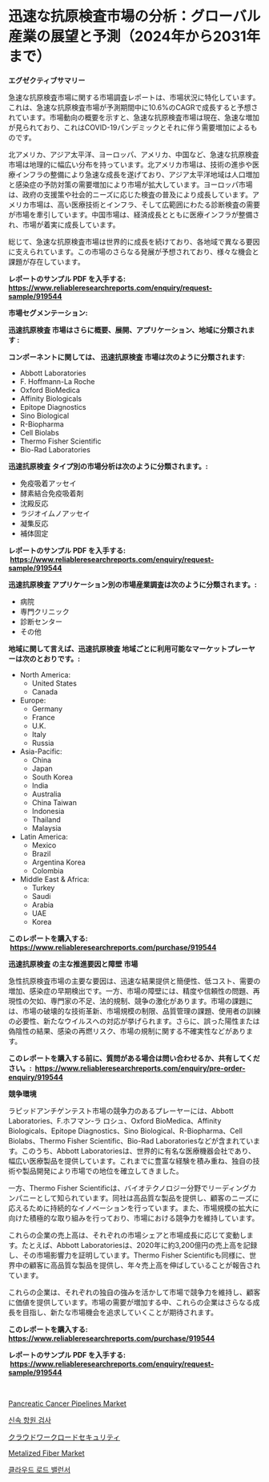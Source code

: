 <p><h1>迅速な抗原検査市場の分析：グローバル産業の展望と予測（2024年から2031年まで）</h1></p><p><strong>エグゼクティブサマリー</strong></p>
<p><p>急速な抗原検査市場に関する市場調査レポートは、市場状況に特化しています。これは、急速な抗原検査市場が予測期間中に10.6%のCAGRで成長すると予想されています。市場動向の概要を示すと、急速な抗原検査市場は現在、急速な増加が見られており、これはCOVID-19パンデミックとそれに伴う需要増加によるものです。</p><p>北アメリカ、アジア太平洋、ヨーロッパ、アメリカ、中国など、急速な抗原検査市場は地理的に幅広い分布を持っています。北アメリカ市場は、技術の進歩や医療インフラの整備により急速な成長を遂げており、アジア太平洋地域は人口増加と感染症の予防対策の需要増加により市場が拡大しています。ヨーロッパ市場は、政府の支援策や社会的ニーズに応じた検査の普及により成長しています。アメリカ市場は、高い医療技術とインフラ、そして広範囲にわたる診断検査の需要が市場を牽引しています。中国市場は、経済成長とともに医療インフラが整備され、市場が着実に成長しています。</p><p>総じて、急速な抗原検査市場は世界的に成長を続けており、各地域で異なる要因に支えられています。この市場のさらなる発展が予想されており、様々な機会と課題が存在しています。</p></p>
<p><strong>レポートのサンプル PDF を入手する: <a href="https://www.reliableresearchreports.com/enquiry/request-sample/919544">https://www.reliableresearchreports.com/enquiry/request-sample/919544</a></strong></p>
<p><strong>市場セグメンテーション:</strong></p>
<p><strong> 迅速抗原検査 市場はさらに概要、展開、アプリケーション、地域に分類されます :</strong></p>
<p><strong>コンポーネントに関しては、 迅速抗原検査 市場は次のように分類されます: &nbsp;</strong></p>
<p><ul><li>Abbott Laboratories</li><li>F. Hoffmann-La Roche</li><li>Oxford BioMedica</li><li>Affinity Biologicals</li><li>Epitope Diagnostics</li><li>Sino Biological</li><li>R-Biopharma</li><li>Cell Biolabs</li><li>Thermo Fisher Scientific</li><li>Bio-Rad Laboratories</li></ul></p>
<p><strong> 迅速抗原検査 タイプ別の市場分析は次のように分類されます。:</strong></p>
<p><ul><li>免疫吸着アッセイ</li><li>酵素結合免疫吸着剤</li><li>沈殿反応</li><li>ラジオイムノアッセイ</li><li>凝集反応</li><li>補体固定</li></ul></p>
<p><strong>レポートのサンプル PDF を入手する: &nbsp;<a href="https://www.reliableresearchreports.com/enquiry/request-sample/919544">https://www.reliableresearchreports.com/enquiry/request-sample/919544</a></strong></p>
<p><strong> 迅速抗原検査 アプリケーション別の市場産業調査は次のように分類されます。:</strong></p>
<p><ul><li>病院</li><li>専門クリニック</li><li>診断センター</li><li>その他</li></ul></p>
<p><strong>地域に関して言えば、迅速抗原検査 地域ごとに利用可能なマーケットプレーヤーは次のとおりです。:</strong></p>
<p><ul>
    <li>
        North America:
        <ul>
            <li>United States</li>
            <li>Canada</li>
        </ul>
    </li>
    <li>
        Europe:
        <ul>
            <li>Germany</li>
            <li>France</li>
            <li>U.K.</li>
            <li>Italy</li>
            <li>Russia</li>
        </ul>
    </li>
    <li>
        Asia-Pacific:
        <ul>
            <li>China</li>
            <li>Japan</li>
            <li>South Korea</li>
            <li>India</li>
            <li>Australia</li>
            <li>China Taiwan</li>
            <li>Indonesia</li>
            <li>Thailand</li>
            <li>Malaysia</li>
        </ul>
    </li>
    <li>
        Latin America:
        <ul>
            <li>Mexico</li>
            <li>Brazil</li>
            <li>Argentina Korea</li>
            <li>Colombia</li>
        </ul>
    </li>
    <li>
        Middle East & Africa:
        <ul>
            <li>Turkey</li>
            <li>Saudi</li>
            <li>Arabia</li>
            <li>UAE</li>
            <li>Korea</li>
        </ul>
    </li>
    </ul></p>
<p><strong>このレポートを購入する: &nbsp;<a href="https://www.reliableresearchreports.com/purchase/919544">https://www.reliableresearchreports.com/purchase/919544</a></strong></p>
<p><strong>迅速抗原検査 の主な推進要因と障壁 市場</strong></p>
<p><p>急性抗原検査市場の主要な要因は、迅速な結果提供と簡便性、低コスト、需要の増加、感染症の早期検出です。一方、市場の障壁には、精度や信頼性の問題、再現性の欠如、専門家の不足、法的規制、競争の激化があります。市場の課題には、市場の破壊的な技術革新、市場規模の制限、品質管理の課題、使用者の訓練の必要性、新たなウイルスへの対応が挙げられます。さらに、誤った陽性または偽陰性の結果、感染の再燃リスク、市場の規制に関する不確実性などがあります。</p></p>
<p><strong>このレポートを購入する前に、質問がある場合は問い合わせるか、共有してください。:&nbsp; <a href="https://www.reliableresearchreports.com/enquiry/pre-order-enquiry/919544">https://www.reliableresearchreports.com/enquiry/pre-order-enquiry/919544</a></strong></p>
<p><strong>競争環境</strong></p>
<p><p>ラピッドアンチゲンテスト市場の競争力のあるプレーヤーには、Abbott Laboratories、F.ホフマン-ラ ロシュ、Oxford BioMedica、Affinity Biologicals、Epitope Diagnostics、Sino Biological、R-Biopharma、Cell Biolabs、Thermo Fisher Scientific、Bio-Rad Laboratoriesなどが含まれています。このうち、Abbott Laboratoriesは、世界的に有名な医療機器会社であり、幅広い医療製品を提供しています。これまでに豊富な経験を積み重ね、独自の技術や製品開発により市場での地位を確立してきました。</p><p>一方、Thermo Fisher Scientificは、バイオテクノロジー分野でリーディングカンパニーとして知られています。同社は高品質な製品を提供し、顧客のニーズに応えるために持続的なイノベーションを行っています。また、市場規模の拡大に向けた積極的な取り組みを行っており、市場における競争力を維持しています。</p><p>これらの企業の売上高は、それぞれの市場シェアと市場成長に応じて変動します。たとえば、Abbott Laboratoriesは、2020年に約3,200億円の売上高を記録し、その市場影響力を証明しています。Thermo Fisher Scientificも同様に、世界中の顧客に高品質な製品を提供し、年々売上高を伸ばしていることが報告されています。</p><p>これらの企業は、それぞれの独自の強みを活かして市場で競争力を維持し、顧客に価値を提供しています。市場の需要が増加する中、これらの企業はさらなる成長を目指し、新たな市場機会を追求していくことが期待されます。</p></p>
<p><strong>このレポートを購入する: &nbsp; <a href="https://www.reliableresearchreports.com/purchase/919544">https://www.reliableresearchreports.com/purchase/919544</a></strong></p>
<p><strong>レポートのサンプル PDF を入手する: &nbsp;<a href="https://www.reliableresearchreports.com/enquiry/request-sample/919544">https://www.reliableresearchreports.com/enquiry/request-sample/919544</a></strong><strong></strong></p>
<p>&nbsp;</p>
<p><p><a href="https://issuu.com/reportprime-2/docs/pancreatic-cancer-pipelines-market-size-2030.pptx">Pancreatic Cancer Pipelines Market</a></p><p><a href="https://github.com/sougarounis/Market-Research-Report-List-2/blob/main/6854387182952.md">신속 항원 검사</a></p><p><a href="https://github.com/mohamedbakry57/Market-Research-Report-List-2/blob/main/6192253182955.md">クラウドワークロードセキュリティ</a></p><p><a href="https://github.com/sofayahoo2023/Market-Research-Report-List-3/blob/main/metalized-fiber-market.md">Metalized Fiber Market</a></p><p><a href="https://github.com/laholand/Market-Research-Report-List-2/blob/main/3421104182951.md">클라우드 로드 밸런서</a></p></p>